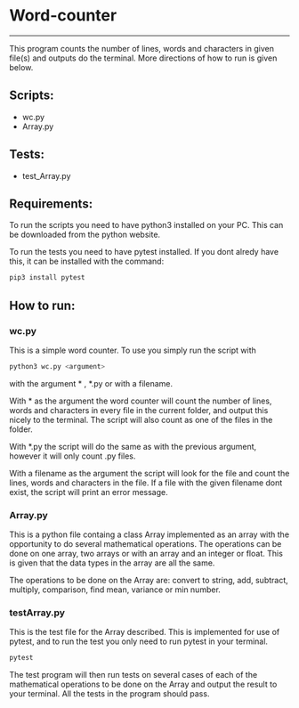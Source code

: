 # Word-counter #
_________________
This program counts the number of lines, words and characters in given file(s) and outputs do the terminal. More directions of how to run is given below.

## Scripts: ##
- wc.py
- Array.py

## Tests: ##
- test_Array.py

## Requirements: ##
To run the scripts you need to have python3 installed on your PC.
This can be downloaded from the python website.

To run the tests you need to have pytest installed.
If you dont alredy have this, it can be installed with the command:

```bash
pip3 install pytest
```

## How to run: ##
### wc.py ###
This is a simple word counter.
To use you simply run the script with

```bash
python3 wc.py <argument>
```

with the argument  * , *.py or with a filename.

With * as the argument the word counter will count the number of lines, words and characters in every file in the current folder, and output this nicely to the terminal. The script will also count as one of the files in the folder.

With *.py the script will do the same as with the previous argument, however it will only count .py files.

With a filename as the argument the script will look for the file and count the lines, words and characters in the file. If a file with the given filename dont exist, the script will print an error message.

### Array.py ###
This is a python file containg a class Array implemented as an array with the opportunity to do several mathematical operations. The operations can be done on one array, two arrays or with an array and an integer or float. This is given that the data types in the array are all the same.

The operations to be done on the Array are: convert to string, add, subtract, multiply, comparison, find mean, variance or min number.

### testArray.py ###
This is the test file for the Array described. This is implemented for use of pytest, and to run the test you only need to run pytest in your terminal.

```bash
pytest
```

The test program will then run tests on several cases of each of the mathematical operations to be done on the Array and output the result to your terminal. All the tests in the program should pass.
